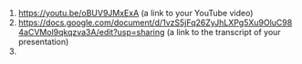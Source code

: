 1. https://youtu.be/oBUV9JMxExA (a link to your YouTube video)
2. https://docs.google.com/document/d/1vzS5jFq26ZyJhLXPg5Xu9OluC984aCVMol9qkqzva3A/edit?usp=sharing (a link to the transcript of your presentation)
3. 
